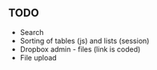 ## TODO

* Search
* Sorting of tables (js) and lists (session)
* Dropbox admin - files (link is coded)
* File upload
